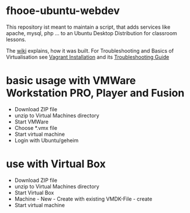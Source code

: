 # fhooe-ubuntu-webdev
This repository ist meant to maintain a script, that adds services like apache, mysql, php ... to an Ubuntu Desktop Distribution for classroom lessons.

The [wiki](https://github.com/Digital-Media/fhooe-webdev-desktop/wiki/How-the-Ubuntu-Image-was-built) explains, how it was built.
For Troubleshooting and Basics of Virtualisation see [Vagrant Installation](https://github.com/Digital-Media/fhooe-webdev/blob/master/README.md) and its [Troubleshooting Guide](https://github.com/Digital-Media/fhooe-webdev/wiki)
 
# basic usage with VMWare Workstation PRO, Player and Fusion

* Download ZIP file
* unzip to Virtual Machines directory
* Start VMWare
* Choose \*.vmx file
* Start virtual machine
* Login with Ubuntu/geheim

# use with Virtual Box

* Download ZIP file
* unzip to Virtual Machines directory
* Start Virtual Box
* Machine - New - Create with existing VMDK-File - create
* Start virtual machine
